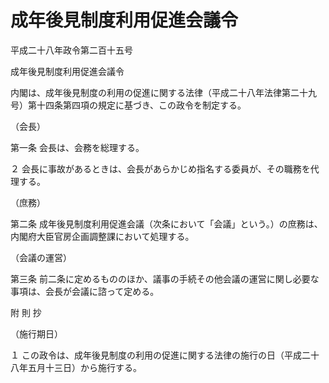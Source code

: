 # 成年後見制度利用促進会議令

平成二十八年政令第二百十五号

成年後見制度利用促進会議令

内閣は、成年後見制度の利用の促進に関する法律（平成二十八年法律第二十九号）第十四条第四項の規定に基づき、この政令を制定する。

（会長）

第一条 会長は、会務を総理する。

２ 会長に事故があるときは、会長があらかじめ指名する委員が、その職務を代理する。

（庶務）

第二条 成年後見制度利用促進会議（次条において「会議」という。）の庶務は、内閣府大臣官房企画調整課において処理する。

（会議の運営）

第三条 前二条に定めるもののほか、議事の手続その他会議の運営に関し必要な事項は、会長が会議に諮って定める。

附 則 抄

（施行期日）

１ この政令は、成年後見制度の利用の促進に関する法律の施行の日（平成二十八年五月十三日）から施行する。
